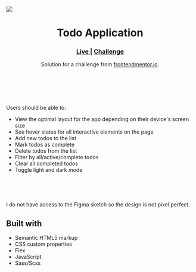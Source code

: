 <img src="https://github.com/catherineisonline/sunnyside-agency-landing-page-frontendmentor/blob/main/images/project-preview.png?raw=true"></img>


<h1 align="center">Todo Application</h1>

<div align="center">
  <h3>
    <a href="https://sabapangani.github.io/" color="white">
      Live
    </a>
   <span> | </span>
    <a href="https://www.frontendmentor.io/challenges/sunnyside-agency-landing-page-7yVs3B6ef">
      Challenge
    </a>
  </h3>
</div>
<div align="center">
   Solution for a challenge from  <a href="https://www.frontendmentor.io/home" target="_blank">frontendmentor.io</a>.
</div>
<br>
<br>
<br>

<br><br>Users should be able to:
<br>
- View the optimal layout for the app depending on their device's screen size
- See hover states for all interactive elements on the page
- Add new todos to the list
- Mark todos as complete
- Delete todos from the list
- Filter by all/active/complete todos
- Clear all completed todos
- Toggle light and dark mode
<br>

<br> <p>I do not have access to the Figma sketch so the design is not pixel perfect.</p>




## Built with 

- Semantic HTML5 markup
- CSS custom properties
- Flex
- JavaScript
- Sass/Scss





